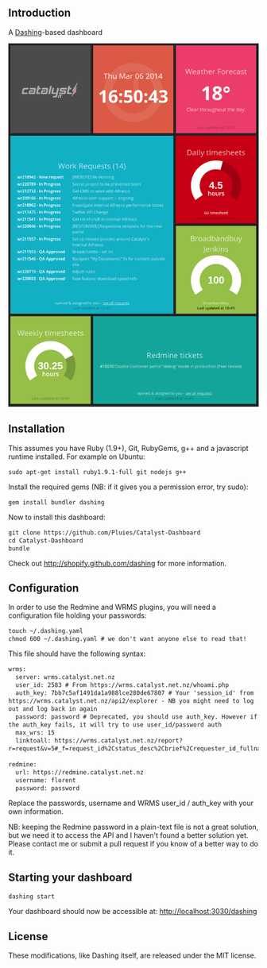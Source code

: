 ## Introduction

A [Dashing](http://shopify.github.com/dashing)-based dashboard 

![screenshot](https://github.com/Pluies/Catalyst-Dashboard/blob/master/public/screenshot.png?raw=true)

## Installation

This assumes you have Ruby (1.9+), Git, RubyGems, g++ and a javascript runtime installed. For example on Ubuntu:

    sudo apt-get install ruby1.9.1-full git nodejs g++

Install the required gems (NB: if it gives you a permission error, try sudo):

    gem install bundler dashing

Now to install this dashboard:

    git clone https://github.com/Pluies/Catalyst-Dashboard
    cd Catalyst-Dashboard
    bundle

Check out http://shopify.github.com/dashing for more information.

## Configuration

In order to use the Redmine and WRMS plugins, you will need a configuration file holding your passwords:

    touch ~/.dashing.yaml
    chmod 600 ~/.dashing.yaml # we don't want anyone else to read that!

This file should have the following syntax:

    wrms:
      server: wrms.catalyst.net.nz
      user_id: 2583 # From https://wrms.catalyst.net.nz/whoami.php
      auth_key: 7bb7c5af1491da1a988lce280de67807 # Your 'session_id' from https://wrms.catalyst.net.nz/api2/explorer - NB you might need to log out and log back in again
      password: password # Deprecated, you should use auth_key. However if the auth_key fails, it will try to use user_id/password auth
      max_wrs: 15
      linktoall: https://wrms.catalyst.net.nz/report?r=request&v=5#_f=request_id%2Cstatus_desc%2Cbrief%2Crequester_id_fullname&_o=request_id&_d=desc&_s=200&_p=1&allocated_to=MY_USER_ID&last_status=A%2CB%2CE%2CD%2CI%2CK%2CL%2CN%2CQ%2CP%2CS%2CR%2CU%2CW%2CV%2CZ

    redmine:
      url: https://redmine.catalyst.net.nz
      username: florent
      password: password

Replace the passwords, username and WRMS user_id / auth_key with your own information.

NB: keeping the Redmine password in a plain-text file is not a great solution, but we need it to access the API and I haven't found a better solution yet. Please contact me or submit a pull request if you know of a better way to do it.

## Starting your dashboard    

    dashing start

Your dashboard should now be accessible at: [http://localhost:3030/dashing](http://localhost:3030/dashing)

## License

These modifications, like Dashing itself, are released under the MIT license.

